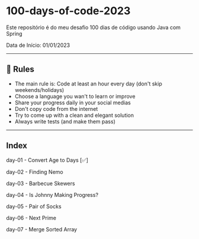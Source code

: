 # 100-days-of-code-2023
Este repositório é do meu desafio 100 dias de código usando Java com Spring

Data de Início: 01/01/2023

---

## 🚩 Rules

- The main rule is: Code at least an hour every day (don't skip weekends/holidays)
- Choose a language you wan't to learn or improve
- Share your progress daily in your social medias
- Don't copy code from the internet
- Try to come up with a clean and elegant solution
- Always write tests (and make them pass)

---

## Index

day-01 - Convert Age to Days [✅]

day-02 - Finding Nemo 

day-03 - Barbecue Skewers 

day-04 - Is Johnny Making Progress?

day-05 - Pair of Socks

day-06 - Next Prime

day-07 - Merge Sorted Array
